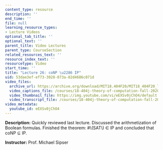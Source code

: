 ```yaml
---
content_type: resource
description: ''
end_time: ''
file: null
learning_resource_types:
- Lecture Videos
optional_tab_title: ''
optional_text: ''
parent_title: Video Lectures
parent_type: CourseSection
related_resources_text: ''
resource_index_text: ''
resourcetype: Video
start_time: ''
title: "Lecture 26: coNP \u2286 IP"
uid: 53dae3ef-ef73-3028-073a-82d4686c071d
video_files:
  archive_url: https://archive.org/download/MIT18.404F20/MIT18_404F20_lec26_300k.mp4
  video_captions_file: /courses/18-404j-theory-of-computation-fall-2020/35f737e62b6852e5bc126a57e3fc9c0d_eEXSv0jChO4.vtt
  video_thumbnail_file: https://img.youtube.com/vi/eEXSv0jChO4/default.jpg
  video_transcript_file: /courses/18-404j-theory-of-computation-fall-2020/a4de1484a9966fbdc95339952dd91aa9_eEXSv0jChO4.pdf
video_metadata:
  youtube_id: eEXSv0jChO4
---
```


**Description:** Quickly reviewed last lecture. Discussed the arithmetization of Boolean formulas. Finished the theorem: #\\(SAT\\) ∈ IP and concluded that coNP ⊆ IP.

**Instructor:** Prof. Michael Sipser